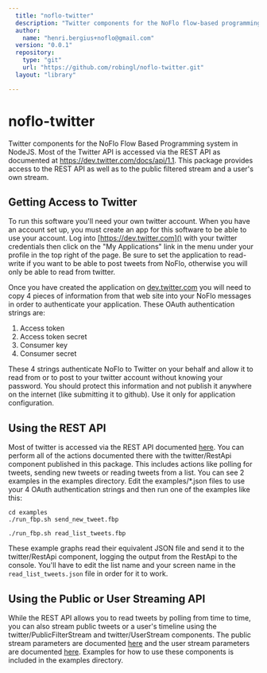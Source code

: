 ```yaml
---
  title: "noflo-twitter"
  description: "Twitter components for the NoFlo flow-based programming environment"
  author: 
    name: "henri.bergius+noflo@gmail.com"
  version: "0.0.1"
  repository: 
    type: "git"
    url: "https://github.com/robingl/noflo-twitter.git"
  layout: "library"

---
```

noflo-twitter
=============

Twitter components for the NoFlo Flow Based Programming system in NodeJS.  Most of the Twitter API is accessed via the REST API as documented at https://dev.twitter.com/docs/api/1.1.  This package provides access to the REST API as well as to the public filtered stream and a user's own stream.

Getting Access to Twitter
-------------------------
To run this software you'll need your own twitter account.  When you have an account set up, you must create an app for this software to be able to use your account.  Log into [https://dev.twitter.com]() with your twitter credentials then click on the "My Applications" link in the menu under your profile in the top right of the page.  Be sure to set the application to read-write if you want to be able to post tweets from NoFlo, otherwise you will only be able to read from twitter.

Once you have created the application on [dev.twitter.com](https://dev.twitter.com) you will need to copy 4 pieces of information from that web site into your NoFlo messages in order to authenticate your application.  These OAuth authentication strings are:

1. Access token
2. Access token secret
3. Consumer key
4. Consumer secret

These 4 strings authenticate NoFlo to Twitter on your behalf and allow it to read from or to post to your twitter account without knowing your password.  You should protect this information and not publish it anywhere on the internet (like submitting it to github).  Use it only for application configuration.

Using the REST API
------------------
Most of twitter is accessed via the REST API documented [here](https://dev.twitter.com/docs/api/1.1).  You can perform all of the actions documented there with the twitter/RestApi component published in this package.  This includes actions like polling for tweets, sending new tweets or reading tweets from a list.  You can see 2 examples in the examples directory.  Edit the examples/*.json files to use your 4 OAuth authentication strings and then run one of the examples like this:

```
cd examples
./run_fbp.sh send_new_tweet.fbp

./run_fbp.sh read_list_tweets.fbp
```

These example graphs read their equivalent JSON file and send it to the twitter/RestApi component, logging the output from the RestApi to the console.  You'll have to edit the list name and your screen name in the `read_list_tweets.json` file in order for it to work.

Using the Public or User Streaming API
--------------------------------------
While the REST API allows you to read tweets by polling from time to time, you can also stream public tweets or a user's timeline using the twitter/PublicFilterStream and twitter/UserStream components.  The public stream parameters are documented [here](https://dev.twitter.com/docs/streaming-apis/streams/public) and the user stream parameters are documented [here](https://dev.twitter.com/docs/streaming-apis/streams/user).  Examples for how to use these components is included in the examples directory.
